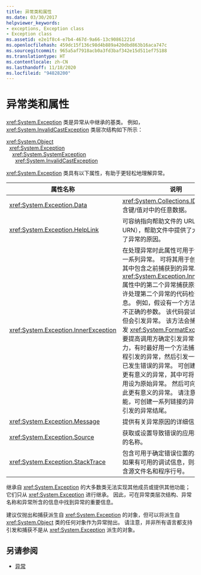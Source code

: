 ```yaml
---
title: 异常类和属性
ms.date: 03/30/2017
helpviewer_keywords:
- exceptions, Exception class
- Exception class
ms.assetid: e2e1f8c4-e7b4-467d-9a66-13c90861221d
ms.openlocfilehash: 459dc15f136c98d4b889a420dbd863b16aca747c
ms.sourcegitcommit: 965a5af7918acb0a3fd3baf342e15d511ef75188
ms.translationtype: HT
ms.contentlocale: zh-CN
ms.lasthandoff: 11/18/2020
ms.locfileid: "94828200"
---
```

# <a name="exception-class-and-properties"></a>异常类和属性

<xref:System.Exception> 类是异常从中继承的基类。 例如，<xref:System.InvalidCastException> 类层次结构如下所示：

<xref:System.Object>\
&nbsp;&nbsp;<xref:System.Exception>\
&nbsp;&nbsp;&nbsp;&nbsp;<xref:System.SystemException>\
&nbsp;&nbsp;&nbsp;&nbsp;&nbsp;&nbsp;<xref:System.InvalidCastException>

<xref:System.Exception> 类具有以下属性，有助于更轻松地理解异常。

| 属性名称 | 说明 |
| ------------- | ----------- |
| <xref:System.Exception.Data> | <xref:System.Collections.IDictionary> 包含键/值对中的任意数据。 |
| <xref:System.Exception.HelpLink> | 可容纳指向帮助文件的 URL（或 URN），帮助文件中提供了大量信息说明了异常的原因。 |
| <xref:System.Exception.InnerException> | 在处理异常时此属性可用于创建和保留一系列异常。 可将其用于创建新异常，其中包含之前捕获到的异常。 可通过 <xref:System.Exception.InnerException> 属性中的第二个异常捕获原始异常，允许处理第二个异常的代码检查其他信息。 例如，假设有一个方法可接收格式不正确的参数。  该代码尝试读取参数，但会引发异常。 该方法会捕获异常并引发 <xref:System.FormatException>。 若要提高调用方确定引发异常的原因的能力，有时最好用一个方法捕获帮助器例程引发的异常，然后引发一个更能说明已发生错误的异常。 可创建一个新的且更有意义的异常，其中可将内部异常引用设为原始异常。 然后可向调用方引发此更有意义的异常。 请注意，使用此功能，可创建一系列链接的异常，以最先引发的异常结尾。 |
| <xref:System.Exception.Message> | 提供有关异常原因的详细信息。
| <xref:System.Exception.Source> | 获取或设置导致错误的应用程序或对象的名称。 |
| <xref:System.Exception.StackTrace>| 包含可用于确定错误位置的堆栈跟踪。 如果有可用的调试信息，则堆栈跟踪包含源文件名和程序行号。 |

继承自 <xref:System.Exception> 的大多数类无法实现其他成员或提供其他功能；它们只从 <xref:System.Exception> 进行继承。 因此，可在异常类层次结构、异常名称和异常所含的信息中找到异常的重要信息。

建议仅抛出和捕获派生自 <xref:System.Exception> 的对象，但可以将派生自 <xref:System.Object> 类的任何对象作为异常抛出。 请注意，并非所有语言都支持引发和捕获不是从 <xref:System.Exception> 派生的对象。
  
## <a name="see-also"></a>另请参阅

- [异常](index.md)
